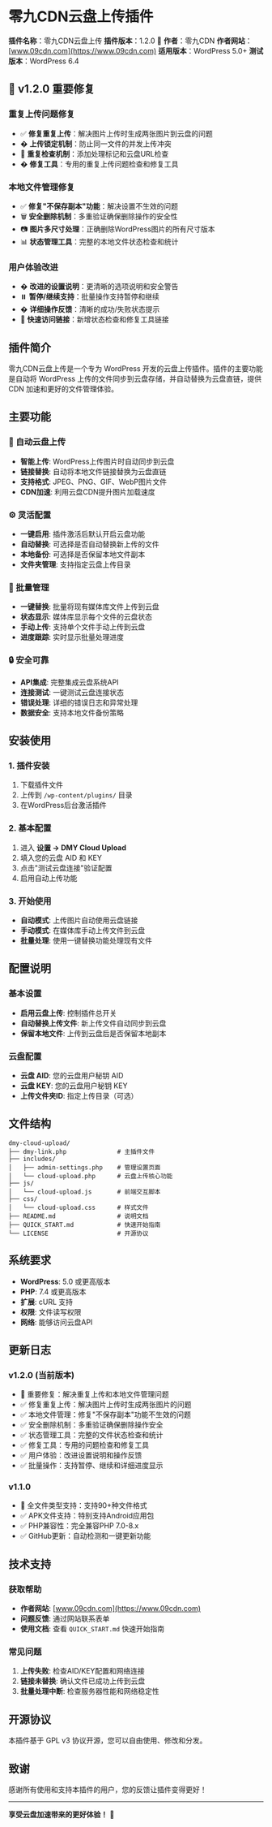 # 零九CDN云盘上传插件

**插件名称**：零九CDN云盘上传
**插件版本**：1.2.0 🔧
**作者**：零九CDN
**作者网站**：[www.09cdn.com](https://www.09cdn.com)
**适用版本**：WordPress 5.0+
**测试版本**：WordPress 6.4

## 🔧 v1.2.0 重要修复

### 重复上传问题修复
- ✅ **修复重复上传**：解决图片上传时生成两张图片到云盘的问题
- � **上传锁定机制**：防止同一文件的并发上传冲突
- 🧹 **重复检查机制**：添加处理标记和云盘URL检查
- � **修复工具**：专用的重复上传问题检查和修复工具

### 本地文件管理修复
- ✅ **修复"不保存副本"功能**：解决设置不生效的问题
- 🗑️ **安全删除机制**：多重验证确保删除操作的安全性
- 📷 **图片多尺寸处理**：正确删除WordPress图片的所有尺寸版本
- 📊 **状态管理工具**：完整的本地文件状态检查和统计

### 用户体验改进
- � **改进的设置说明**：更清晰的选项说明和安全警告
- ⏸️ **暂停/继续支持**：批量操作支持暂停和继续
- � **详细操作反馈**：清晰的成功/失败状态提示
- 🔗 **快速访问链接**：新增状态检查和修复工具链接

## 插件简介

零九CDN云盘上传是一个专为 WordPress 开发的云盘上传插件。插件的主要功能是自动将 WordPress 上传的文件同步到云盘存储，并自动替换为云盘直链，提供 CDN 加速和更好的文件管理体验。

## 主要功能

### 🚀 自动云盘上传
- **智能上传**: WordPress上传图片时自动同步到云盘
- **链接替换**: 自动将本地文件链接替换为云盘直链
- **支持格式**: JPEG、PNG、GIF、WebP图片文件
- **CDN加速**: 利用云盘CDN提升图片加载速度

### ⚙️ 灵活配置
- **一键启用**: 插件激活后默认开启云盘功能
- **自动替换**: 可选择是否自动替换新上传的文件
- **本地备份**: 可选择是否保留本地文件副本
- **文件夹管理**: 支持指定云盘上传目录

### 🔧 批量管理
- **一键替换**: 批量将现有媒体库文件上传到云盘
- **状态显示**: 媒体库显示每个文件的云盘状态
- **手动上传**: 支持单个文件手动上传到云盘
- **进度跟踪**: 实时显示批量处理进度

### 🔒 安全可靠
- **API集成**: 完整集成云盘系统API
- **连接测试**: 一键测试云盘连接状态
- **错误处理**: 详细的错误日志和异常处理
- **数据安全**: 支持本地文件备份策略

## 安装使用

### 1. 插件安装
1. 下载插件文件
2. 上传到 `/wp-content/plugins/` 目录
3. 在WordPress后台激活插件

### 2. 基本配置
1. 进入 **设置 → DMY Cloud Upload**
2. 填入您的云盘 AID 和 KEY
3. 点击"测试云盘连接"验证配置
4. 启用自动上传功能

### 3. 开始使用
- **自动模式**: 上传图片自动使用云盘链接
- **手动模式**: 在媒体库手动上传文件到云盘
- **批量处理**: 使用一键替换功能处理现有文件

## 配置说明

### 基本设置
- **启用云盘上传**: 控制插件总开关
- **自动替换上传文件**: 新上传文件自动同步到云盘
- **保留本地文件**: 上传到云盘后是否保留本地副本

### 云盘配置
- **云盘 AID**: 您的云盘用户秘钥 AID
- **云盘 KEY**: 您的云盘用户秘钥 KEY  
- **上传文件夹ID**: 指定上传目录（可选）

## 文件结构

```
dmy-cloud-upload/
├── dmy-link.php              # 主插件文件
├── includes/
│   ├── admin-settings.php    # 管理设置页面
│   └── cloud-upload.php      # 云盘上传核心功能
├── js/
│   └── cloud-upload.js       # 前端交互脚本
├── css/
│   └── cloud-upload.css      # 样式文件
├── README.md                 # 说明文档
├── QUICK_START.md            # 快速开始指南
└── LICENSE                   # 开源协议
```

## 系统要求

- **WordPress**: 5.0 或更高版本
- **PHP**: 7.4 或更高版本
- **扩展**: cURL 支持
- **权限**: 文件读写权限
- **网络**: 能够访问云盘API

## 更新日志

### v1.2.0 (当前版本)
- 🔧 重要修复：解决重复上传和本地文件管理问题
- ✅ 修复重复上传：解决图片上传时生成两张图片的问题
- ✅ 本地文件管理：修复"不保存副本"功能不生效的问题
- ✅ 安全删除机制：多重验证确保删除操作安全
- ✅ 状态管理工具：完整的文件状态检查和统计
- ✅ 修复工具：专用的问题检查和修复工具
- ✅ 用户体验：改进设置说明和操作反馈
- ✅ 批量操作：支持暂停、继续和详细进度显示

### v1.1.0
- 🎉 全文件类型支持：支持90+种文件格式
- ✅ APK文件支持：特别支持Android应用包
- ✅ PHP兼容性：完全兼容PHP 7.0-8.x
- ✅ GitHub更新：自动检测和一键更新功能

## 技术支持

### 获取帮助
- **作者网站**: [www.09cdn.com](https://www.09cdn.com)
- **问题反馈**: 通过网站联系表单
- **使用文档**: 查看 `QUICK_START.md` 快速开始指南

### 常见问题
1. **上传失败**: 检查AID/KEY配置和网络连接
2. **链接未替换**: 确认文件已成功上传到云盘
3. **批量处理中断**: 检查服务器性能和网络稳定性

## 开源协议

本插件基于 GPL v3 协议开源，您可以自由使用、修改和分发。

## 致谢

感谢所有使用和支持本插件的用户，您的反馈让插件变得更好！

---

**享受云盘加速带来的更好体验！** 🚀
